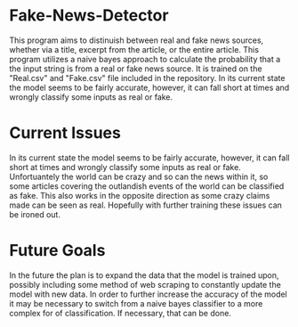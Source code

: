 # Fake-News-Detector
This program aims to distinuish between real and fake news sources, whether via a title, excerpt from the article, or the entire article. This program utilizes a naive bayes approach to calculate the probability that a the input string is from a real or fake news source. It is trained on the "Real.csv" and "Fake.csv" file included in the repository. In its current state the model seems to be fairly accurate, however, it can fall short at times and wrongly classify some inputs as real or fake.

# Current Issues
In its current state the model seems to be fairly accurate, however, it can fall short at times and wrongly classify some inputs as real or fake. Unfortuantely the world can be crazy and so can the news within it, so some articles covering the outlandish events of the world can be classified as fake. This also works in the opposite direction as some crazy claims made can be seen as real. Hopefully with further training these issues can be ironed out.

# Future Goals
In the future the plan is to expand the data that the model is trained upon, possibly including some method of web scraping to constantly update the model with new data. In order to further increase the accuracy of the model it may be necessary to switch from a naive bayes classifier to a more complex for of classification. If necessary, that can be done.
